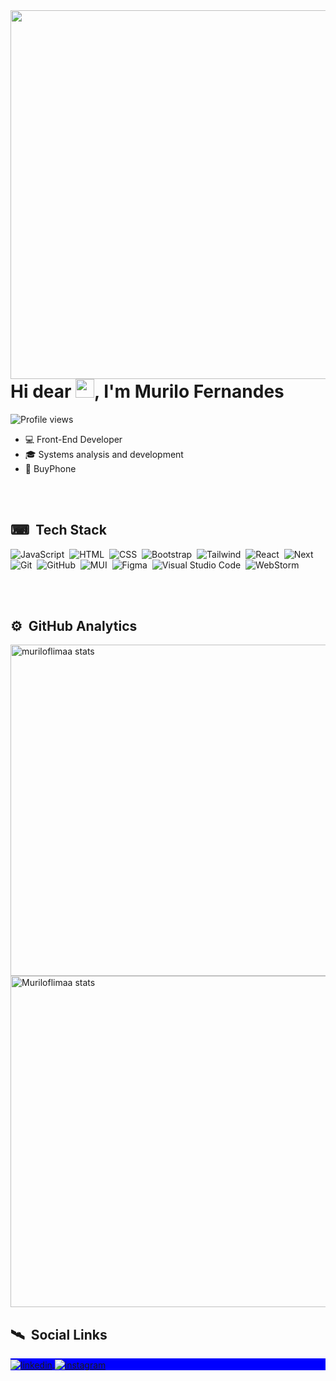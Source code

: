 <img align="right" height="590em" padding-bottom="2rem" src="https://i.pinimg.com/736x/9d/69/28/9d69289014dc738265f3792a3ad4f762.jpg"/>

<h1 align="left">Hi dear <img src="https://raw.githubusercontent.com/kaueMarques/kaueMarques/master/hi.gif" height="30px"/>, I'm Murilo Fernandes</h1>

<p align="left"><img src="https://komarev.com/ghpvc/?username=muriloflimaa&color=blue" alt="Profile views"/></p>

- 💻 Front-End Developer
- 🎓 Systems analysis and development
- 💼 BuyPhone

<br></br>

## ⌨ &nbsp;Tech Stack

![JavaScript](https://img.shields.io/badge/-JavaScript-05122A?style=flat&logo=javascript)&nbsp;
![HTML](https://img.shields.io/badge/-HTML-05122A?style=flat&logo=HTML5)&nbsp;
![CSS](https://img.shields.io/badge/-CSS-05122A?style=flat&logo=CSS3&logoColor=1572B6)&nbsp;
![Bootstrap](https://img.shields.io/badge/-Bootstrap-05122A?style=flat&logo=bootstrap)&nbsp;
![Tailwind](https://img.shields.io/badge/-Tailwind-05122A?style=flat&logo=tailwindcss)&nbsp;
![React](https://img.shields.io/badge/-React-05122A?style=flat&logo=react)&nbsp;
![Next](https://img.shields.io/badge/-Next-05122A?style=flat&logo=next.js)&nbsp;
![Git](https://img.shields.io/badge/-Git-05122A?style=flat&logo=git)&nbsp;
![GitHub](https://img.shields.io/badge/-GitHub-05122A?style=flat&logo=github)&nbsp;
![MUI](https://img.shields.io/badge/-MUI-05122A?style=flat&logo=mui)&nbsp;
![Figma](https://img.shields.io/badge/-Figma-05122A?style=flat&logo=figma&logoColor=A259FF)&nbsp;
![Visual Studio Code](https://img.shields.io/badge/-Visual%20Studio%20Code-05122A?style=flat&logo=visual-studio-code)&nbsp;
![WebStorm](https://img.shields.io/badge/-Web%20Storm-05122A?style=flat&logo=webstorm)&nbsp;

<br></br>
<div padding='20px'></div>

## ⚙ &nbsp;GitHub Analytics

<p align="left">
<img width="530em" src="https://github-readme-stats.vercel.app/api?username=muriloflimaa&layout=compact&show_icons=true&theme=tokyonight" alt="muriloflimaa stats"/>
<img width="530em" src="https://github-readme-stats.vercel.app/api/top-langs/?username=muriloflimaa&layout=compact&show_icons=true&theme=tokyonight" alt="Muriloflimaa stats"/>
</p>

## 🛰 &nbsp;Social Links

<p align="left" style="background:blue"/>
<a href="https://www.linkedin.com/in/murilo-fernandes-791926225/" target="_blank">
  <img align="center" src="https://img.shields.io/badge/-Linkedin-05122A?style=flat&logo=linkedin" alt="linkedin"/>
</a>
<a href="https://www.instagram.com/muriloflimaa/" target="_blank">
  <img align="center" src="https://img.shields.io/badge/-Instagram-05122A?style=flat&logo=instagram" alt="instagram"/>
</a>

<!--
**Muriloflimaa/Muriloflimaa** is a ✨ _special_ ✨ repository because its `README.md` (this file) appears on your GitHub profile.

Here are some ideas to get you started:

- 🔭 I’m currently working on ...
- 🌱 I’m currently learning ...
- 👯 I’m looking to collaborate on ...
- 🤔 I’m looking for help with ...
- 💬 Ask me about ...
- 📫 How to reach me: ...
- 😄 Pronouns: ...
- ⚡ Fun fact: ...
-->
